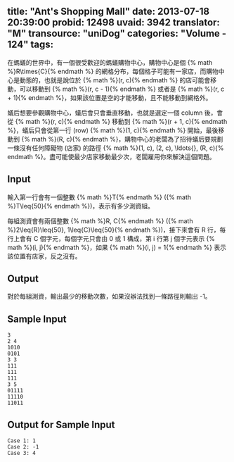 title: "Ant's Shopping Mall"
date: 2013-07-18 20:39:00
probid: 12498
uvaid: 3942
translator: "M"
transource: "uniDog"
categories: "Volume - 124"
tags:
---

在螞蟻的世界中，有一個很受歡迎的螞蟻購物中心，購物中心是個 {% math %}R\times{C}{% endmath %} 的網格分布，每個格子可能有一家店，而購物中心是動態的，也就是說位於 {% math %}(r, c){% endmath %} 的店可能會移動，可以移動到 {% math %}(r, c - 1){% endmath %} 或者是 {% math %}(r, c + 1){% endmath %}，如果該位置是空的才能移動，且不能移動到網格外。

蟻后想要參觀購物中心，蟻后會只會垂直移動，也就是選定一個 column 後，會從 {% math %}(r, c){% endmath %} 移動到 {% math %}(r + 1, c){% endmath %}，蟻后只會從第一行 (row) {% math %}(1, c){% endmath %} 開始，最後移動到 {% math %}(R, c){% endmath %}，購物中心的老闆為了招待蟻后要規劃一條沒有任何障礙物 (店家) 的路徑 {% math %}(1, c), (2, c), \ldots{}, (R, c){% endmath %}。盡可能使最少店家移動最少次，老闆雇用你來解決這個問題。

<!-- more -->

## Input ##

輸入第一行會有一個整數 {% math %}T{% endmath %} ({% math %}T\leq{50}{% endmath %})，表示有多少測資組。

每組測資會有兩個整數 {% math %}R, C{% endmath %} ({% math %}2\leq{R}\leq{50}, 1\leq{C}\leq{50}{% endmath %})，接下來會有 R 行，每行上會有 C 個字元，每個字元只會由 0 或 1 構成，第 i 行第 j 個字元表示 {% math %}(i, j){% endmath %}，如果 {% math %}(i, j) = 1{% endmath %} 表示該位置有店家，反之沒有。

## Output ##

對於每組測資，輸出最少的移動次數，如果沒辦法找到一條路徑則輸出 -1。

## Sample Input ##

	3
	2 4                     
	1010                    
	0101                    
	3 3
	111
	111
	111
	3 5
	01111
	11110
	11011

## Output for Sample Input ##

	Case 1: 1
	Case 2: -1
	Case 3: 4